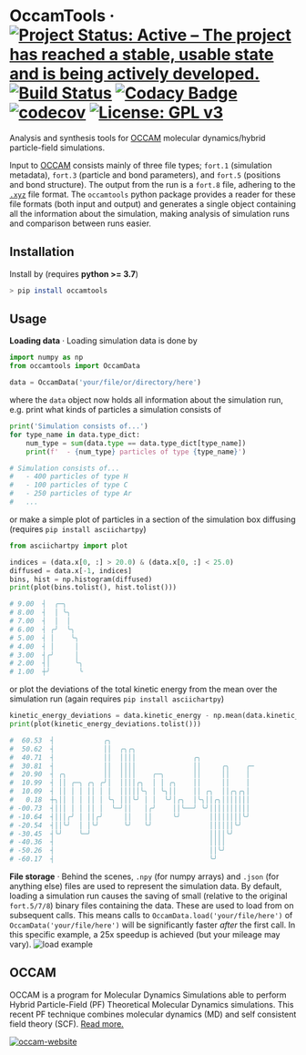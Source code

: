 OccamTools 
&middot;
[![Project Status: Active – The project has reached a stable, usable state and is being actively developed.](https://www.repostatus.org/badges/latest/active.svg)](https://www.repostatus.org/#active) [![Build Status](https://travis-ci.com/mortele/OccamTools.svg?token=81VUNKkUYjZSicZzs1NR&branch=master)](https://travis-ci.com/mortele/OccamTools) [![Codacy Badge](https://api.codacy.com/project/badge/Grade/b91377a289bc42868314310dd6be2b60)](https://www.codacy.com?utm_source=github.com&amp;utm_medium=referral&amp;utm_content=mortele/OccamTools&amp;utm_campaign=Badge_Grade) [![codecov](https://codecov.io/gh/mortele/OccamTools/branch/master/graph/badge.svg?token=IXlriBpSwo)](https://codecov.io/gh/mortele/OccamTools) [![License: GPL v3](https://img.shields.io/badge/License-GPLv3-blue.svg)](https://www.gnu.org/licenses/gpl-3.0)
=========
Analysis and synthesis tools for [OCCAM](#OCCAM) molecular dynamics/hybrid particle-field simulations.

Input to [OCCAM](#OCCAM) consists mainly of three file types; `fort.1` (simulation metadata), `fort.3` (particle and bond parameters), and `fort.5` (positions and bond structure). The output from the run is a `fort.8` file, adhering to the [`.xyz`](https://en.wikipedia.org/wiki/XYZ_file_format) file format. The `occamtools` python package provides a reader for these file formats (both input and output) and generates a single object containing all the information about the simulation, making analysis of simulation runs and comparison between runs easier. 

Installation
---------
Install by (requires **python >= 3.7**)
```bash
> pip install occamtools
```

Usage
---------
**Loading data**
&middot;
Loading simulation data is done by
```python
import numpy as np
from occamtools import OccamData

data = OccamData('your/file/or/directory/here')
```
where the `data` object now holds all information about the simulation run, e.g. print what kinds of particles a simulation consists of 
```python 
print('Simulation consists of...')
for type_name in data.type_dict:
    num_type = sum(data.type == data.type_dict[type_name])
    print(f'  - {num_type} particles of type {type_name}')

# Simulation consists of...
#   - 400 particles of type H
#   - 100 particles of type C
#   - 250 particles of type Ar
#   ...
```
or make a simple plot of particles in a section of the simulation box diffusing (requires `pip install asciichartpy`)
```python
from asciichartpy import plot

indices = (data.x[0, :] > 20.0) & (data.x[0, :] < 25.0)
diffused = data.x[-1, indices]
bins, hist = np.histogram(diffused)
print(plot(bins.tolist(), hist.tolist()))

# 9.00  ┤  ╭─╮
# 8.00  ┤  │ ╰╮
# 7.00  ┤  │  │
# 6.00  ┤ ╭╯  ╰╮
# 5.00  ┤ │    ╰╮
# 4.00  ┤ │     │
# 3.00  ┤╭╯     │
# 2.00  ┤│      ╰╮
# 1.00  ┼╯       ╰
```
or plot the deviations of the total kinetic energy from the mean over the simulation run (again requires `pip install asciichartpy`)
```python
kinetic_energy_deviations = data.kinetic_energy - np.mean(data.kinetic_energy)
print(plot(kinetic_energy_deviations.tolist()))

#  60.53  ┤            ╭╮
#  50.62  ┤            ││  ╭╮╭╮
#  40.71  ┤            ││  ││││              ╭╮
#  30.81  ┤            ││  ││││              ││     ╭╮    ╭─
#  20.90  ┤ ╭╮         ││  ││││    ╭─╮       ││     ││    │
#  10.99  ┤ ││ ╭─╮ ╭╮ ╭╯│  ││││╭╮  │ │ ╭╮    ││     ││    │
#  10.09  ┤ ││ │ │ ││ │ │  │││││╰╮ │ ╰╮││    ││ ╭╮  ││╭╮╭╮│
#   0.18  ┼╮││ │ │ ││ │ ╰╮ │││╰╯ │ │  ╰╯│╭╮  │╰╮││╭╮│││││││
# -00.73  ┤│││ │ │ ││ │  ╰─╯││   │╭╯    ││╰──╯ ╰╯││││││││││
# -10.64  ┤│││╭╯ │ ││╭╯     ││   ││     ╰╯       ││││││││╰╯
# -20.54  ┤││╰╯  │ │╰╯      ╰╯   ╰╯              ││││││╰╯
# -30.45  ┤╰╯    ╰─╯                             ││││╰╯
# -40.36  ┤                                      ││││
# -50.26  ┤                                      ││╰╯
# -60.17  ┤                                      ╰╯
```

**File storage**
&middot;
Behind the scenes, `.npy` (for numpy arrays) and `.json` (for anything else) files are used to represent the simulation data. By default, loading a simulation run causes the saving of small (relative to the original `fort.5/7/8`) binary files containing the data. These are used to load from on subsequent calls. This means calls to `OccamData.load('your/file/here')` of `OccamData('your/file/here')` will be significantly faster *after* the first call. In this specific example, a 25x speedup is achieved (but your mileage may vary).
![load example](https://i.imgur.com/Wssbx9B.gif)


OCCAM
---------
OCCAM is a program for Molecular Dynamics Simulations able to perform Hybrid Particle-Field (PF) Theoretical Molecular Dynamics simulations. This recent PF technique combines molecular dynamics (MD) and self consistent field theory (SCF). [Read more.](http://www.occammd.org/about/)

[![occam-website](http://www.occammd.org/wp-content/uploads/2018/08/cropped-Untitled-2-01-2.png)](http://www.occammd.org/)